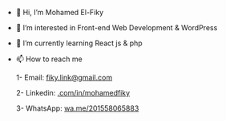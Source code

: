 - 👋 Hi, I’m Mohamed El-Fiky
- 👀 I’m interested in Front-end Web Development & WordPress
- 🌱 I’m currently learning React js & php
- 📫 How to reach me 
 
   1- Email: fiky.link@gmail.com
  
   2- Linkedin: [.com/in/mohamedfiky](https://www.linkedin.com/in/mohamedfiky/)
  
   3- WhatsApp: [wa.me/201558065883](https://api.whatsapp.com/send/?phone=201558065883&text&type=phone_number&app_absent=0)

<!---
mohamedfiky/mohamedfiky is a ✨ special ✨ repository because its `README.md` (this file) appears on your GitHub profile.
You can click the Preview link to take a look at your changes.
--->
